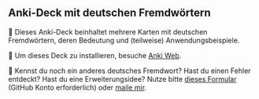 ## Anki-Deck mit deutschen Fremdwörtern

:page_with_curl: Dieses Anki-Deck beinhaltet mehrere Karten mit deutschen Fremdwörtern, deren Bedeutung und (teilweise) Anwendungsbeispiele. 

:floppy_disk: Um dieses Deck zu installieren, besuche [Anki Web](https://ankiweb.net/shared/info/1913897881).

:loudspeaker: Kennst du noch ein anderes deutsches Fremdwort? Hast du einen Fehler entdeckt? Hast du eine Erweiterungsidee? Nutze bitte [dieses Formular](https://github.com/loelschlaeger/ankidecks/issues/new?assignees=&labels=Deck&template=deck.md) (GitHub Konto erforderlich) oder [maile mir](mailto:oelschlaeger.lennart@gmail.com?subject=Anki%20Decks). 
